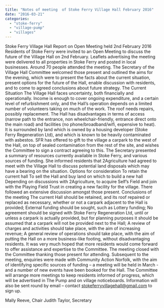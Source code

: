 ```yaml
---
title: "Notes of meeting  of Stoke Ferry Village Hall February 2016"
date: "2016-03-21"
categories: 
  - "stoke-ferry"
  - "village-pump"
  - "villages"
---
```


Stoke Ferry Village Hall Report on Open Meeting held 2nd February 2016 Residents of Stoke Ferry were invited to an Open Meeting to discuss the future of the Village Hall on 2nd February. Leaflets advertising the meeting were delivered to all properties in Stoke Ferry and posted in local businesses. Around 70 people attended the meeting. The Secretary of the Village Hall Committee welcomed those present and outlined the aims for the evening, which were to present the facts about the current situation, present options for the future of the Hall, enable discussion with residents, and to come to agreed conclusions about future strategy. The Current Situation The Village Hall faces uncertainty, both financially and operationally. Income is enough to cover ongoing expenditure, and a certain level of refurbishment only, and the Hall’s operation depends on a limited number of volunteers taking on much of the work. The roof needs repairs, possibly replacement. The Hall has disadvantages in terms of access (narrow path to the entrance, non wheelchair-friendly, entrance direct onto the main road) and facilities (no phone/broadband/wifi, expensive to heat). It is surrounded by land which is owned by a housing developer (Stoke Ferry Regeneration Ltd), and which is known to be heavily contaminated with asbestos. SFR has offered to gift to the village a carpark to the west of the Hall, on top of sealed contamination from the rest of the site, and wishes the Committee to sign a contract agreeing to this. The Secretary presented a summary of resources currently available in Stoke Ferry, and various sources of funding. She informed residents that 2Agriculture had agreed to meet with the Village Hall to discuss potential land disposals which may have a bearing on the situation. Options for consideration To retain the current hall To sell the Hall and buy land on which to build a new hall Depending on discussions with 2Agriculture, to acquire Self’s Field and join with the Playing Field Trust in creating a new facility for the village. There followed an extensive discussion amongst those present. Conclusions of the meeting The current Hall should be retained, and its roof repaired or replaced as necessary, whether or not a carpark adjacent to the Hall is provided; External funding should be sought, such as Lottery funding; No agreement should be signed with Stoke Ferry Regeneration Ltd, until or unless a carpark is actually provided, but for planning purposes it should be assumed that a carpark will not be provided next to the Hall; A review of charges and activities should take place, with the aim of increasing revenue; A general review of operations should take place, with the aim of putting the Hall on a more business-like footing, without disadvantaging residents. It was very much hoped that more residents would come forward to offer assistance and expertise to the Committee. The meeting closed with the Committee thanking those present for attending. Subsequent to the meeting, enquiries were made with Community Action Norfolk, with the aim of identifying specific sources of funding – a meeting will be held in March - and a number of new events have been booked for the Hall. The Committee will arrange more meetings to keep residents informed of progress, which will be advertised in The Pump and on village noticeboards. Information will also be sent round by email – contact stokeferryvillagehall@gmail.com to sign up.

Mally Reeve, Chair Judith Taylor, Secretary
